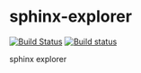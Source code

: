 # sphinx-explorer

[![Build Status](https://travis-ci.org/pashango2/sphinx-explorer.svg?branch=develop)](https://travis-ci.org/pashango2/sphinx-explorer)
[![Build status](https://ci.appveyor.com/api/projects/status/5is534k0g847fiqw?svg=true)](https://ci.appveyor.com/project/pashango2/sphinx-explorer)

sphinx explorer
